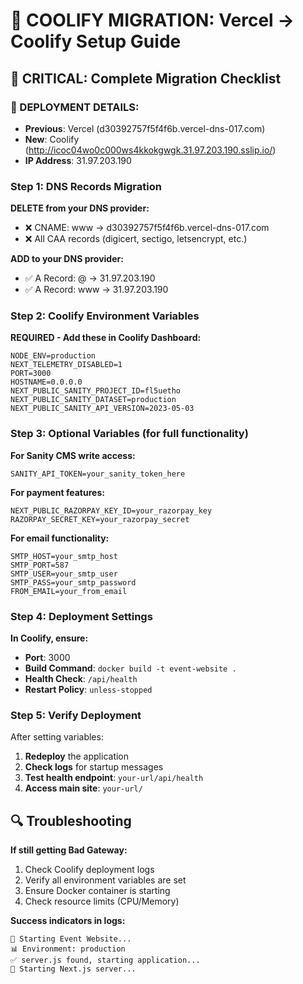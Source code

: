# 🔧 COOLIFY MIGRATION: Vercel → Coolify Setup Guide

## 🚨 CRITICAL: Complete Migration Checklist

### **📍 DEPLOYMENT DETAILS:**
- **Previous**: Vercel (d30392757f5f4f6b.vercel-dns-017.com)
- **New**: Coolify (http://icoc04wo0c000ws4kkokgwgk.31.97.203.190.sslip.io/)
- **IP Address**: 31.97.203.190

### **Step 1: DNS Records Migration**

**DELETE from your DNS provider:**
- ❌ CNAME: www → d30392757f5f4f6b.vercel-dns-017.com
- ❌ All CAA records (digicert, sectigo, letsencrypt, etc.)

**ADD to your DNS provider:**
- ✅ A Record: @ → 31.97.203.190
- ✅ A Record: www → 31.97.203.190

### **Step 2: Coolify Environment Variables**

**REQUIRED - Add these in Coolify Dashboard:**
```
NODE_ENV=production
NEXT_TELEMETRY_DISABLED=1
PORT=3000
HOSTNAME=0.0.0.0
NEXT_PUBLIC_SANITY_PROJECT_ID=fl5uetho
NEXT_PUBLIC_SANITY_DATASET=production
NEXT_PUBLIC_SANITY_API_VERSION=2023-05-03
```

### **Step 3: Optional Variables (for full functionality)**

**For Sanity CMS write access:**
```
SANITY_API_TOKEN=your_sanity_token_here
```

**For payment features:**
```
NEXT_PUBLIC_RAZORPAY_KEY_ID=your_razorpay_key
RAZORPAY_SECRET_KEY=your_razorpay_secret
```

**For email functionality:**
```
SMTP_HOST=your_smtp_host
SMTP_PORT=587
SMTP_USER=your_smtp_user
SMTP_PASS=your_smtp_password
FROM_EMAIL=your_from_email
```

### **Step 4: Deployment Settings**

**In Coolify, ensure:**
- **Port**: 3000
- **Build Command**: `docker build -t event-website .`
- **Health Check**: `/api/health`
- **Restart Policy**: `unless-stopped`

### **Step 5: Verify Deployment**

After setting variables:
1. **Redeploy** the application
2. **Check logs** for startup messages
3. **Test health endpoint**: `your-url/api/health`
4. **Access main site**: `your-url/`

## 🔍 Troubleshooting

**If still getting Bad Gateway:**
1. Check Coolify deployment logs
2. Verify all environment variables are set
3. Ensure Docker container is starting
4. Check resource limits (CPU/Memory)

**Success indicators in logs:**
```
🚀 Starting Event Website...
📊 Environment: production
✅ server.js found, starting application...
🎯 Starting Next.js server...
```
